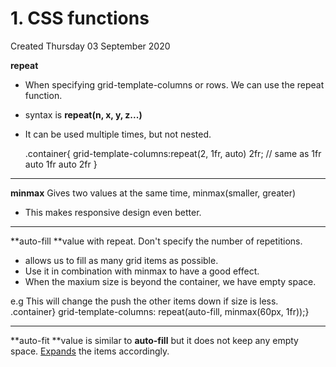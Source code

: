 # 1. CSS functions
Created Thursday 03 September 2020

**repeat**

- When specifying grid-template-columns or rows. We can use the repeat function.
- syntax is **repeat(n, x, y, z...)**
- It can be used multiple times, but not nested.

  .container{
  grid-template-columns:repeat(2, 1fr, auto) 2fr;
  // same as 1fr auto 1fr auto 2fr
  }

---

**minmax**
Gives two values at the same time, minmax(smaller, greater)

- This makes responsive design even better.

---

**auto-fill **value with repeat. Don't specify the number of repetitions.

- allows us to fill as many grid items as possible.
- Use it in combination with minmax to have a good effect.
- When the maxium size is beyond the container, we have empty space.

e.g This will change the push the other items down if size is less.
.container}
grid-template-columns: repeat(auto-fill, minmax(60px, 1fr));}

---

**auto-fit **value is similar to **auto-fill** but it does not keep any empty space. [Expands](https://www.freecodecamp.org/learn/responsive-web-design/css-grid/create-flexible-layouts-using-auto-fit) the items accordingly.
